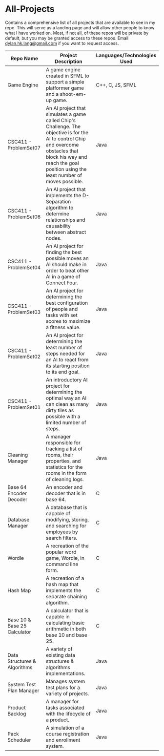 # All-Projects
Contains a comprehensive list of all projects that are available to see in my repo. This will serve as a landing page and will allow other people to know what I have worked on. Most, if not all, of these repos will be private by default, but you may be granted access to these repos. Email dylan.hk.lang@gmail.com if you want to request access.

| Repo Name                    | Project Description                                                                                                                                                                                                      | Languages/Technologies Used |
|------------------------------|--------------------------------------------------------------------------------------------------------------------------------------------------------------------------------------------------------------------------|-----------------------------|
| Game Engine                  | A game engine created in SFML to support a simple platformer game and a shoot-em-up game.                                                                                                                                | C++, C, JS, SFML            |
| CSC411 - ProblemSet07        | An AI project that simulates a game called Chip's Challenge. The objective is for the AI to control Chip and overcome obstacles that block his way and reach the goal position using the least number of moves possible. | Java                        |
| CSC411 - ProblemSet06        | An AI project that implements the D-Separation algorithm to determine relationships and causability between abstract nodes.                                                                                              | Java                        |
| CSC411 - ProblemSet04        | An AI project for finding the best possible moves an AI should make in order to beat other AI in a game of Connect Four.                                                                                                 | Java                        |
| CSC411 - ProblemSet03        | An AI project for determining the best configuration of people and tasks with set scores to maximize a fitness value.                                                                                                    | Java                        |
| CSC411 - ProblemSet02        | An AI project for determining the least number of steps needed for an AI to react from its starting position to its end goal.                                                                                            | Java                        |
| CSC411 - ProblemSet01        | An introductory AI project for determining the optimal way an AI can clean as many dirty tiles as possible with a limited number of steps.                                                                               | Java                        |
| Cleaning Manager             | A manager responsible for tracking a list of rooms, their properties, and statistics for the rooms in the form of cleaning logs.                                                                                         | Java                        |
| Base 64 Encoder Decoder      | An encoder and decoder that is in base 64.                                                                                                                                                                               | C                           |
| Database Manager             | A database that is capable of modifying, storing, and searching for employees by search filters.                                                                                                                         | C                           |
| Wordle                       | A recreation of the popular word game, Wordle, in command line form.                                                                                                                                                     | C                           |
| Hash Map                     | A recreation of a hash map that implements the separate chaining algorithm.                                                                                                                                              | C                           |
| Base 10 & Base 25 Calculator | A calculator that is capable in calculating basic arithmetic in both base 10 and base 25.                                                                                                                                | C                           |
| Data Structures & Algorithms | A variety of existing data structures & algorithms implementations.                                                                                                                                                      | Java                        |
| System Test Plan Manager     | Manages system test plans for a variety of projects.                                                                                                                                                                     | Java                        |
| Product Backlog              | A manager for tasks associated with the lifecycle of a product.                                                                                                                                                          | Java                        |
| Pack Scheduler               | A simulation of a course registration and enrollment system.                                                                                                                                                             | Java                        |
